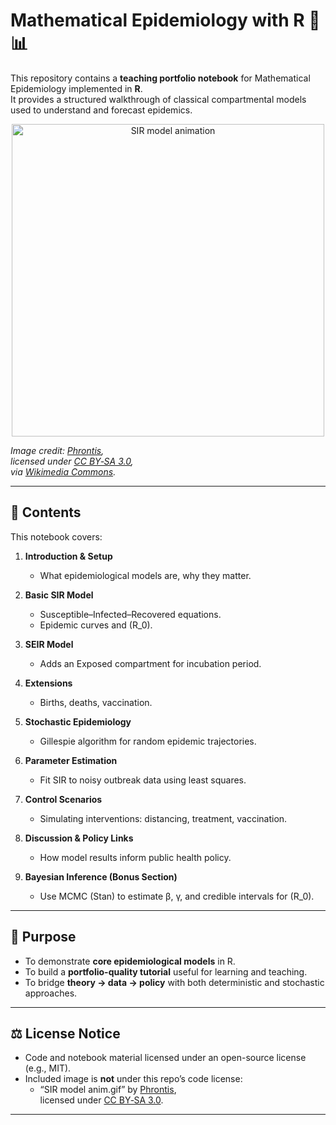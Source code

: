 # Mathematical Epidemiology with R 🦠📊

This repository contains a **teaching portfolio notebook** for Mathematical Epidemiology implemented in **R**.  
It provides a structured walkthrough of classical compartmental models used to understand and forecast epidemics.

<p align="center">
  <a href="https://commons.wikimedia.org/wiki/File:SIR_model_anim.gif#/media/File:SIR_model_anim.gif">
    <img src="https://upload.wikimedia.org/wikipedia/commons/2/20/SIR_model_anim.gif" 
         alt="SIR model animation" width="500">
  </a>
</p>

*Image credit: [Phrontis](https://commons.wikimedia.org/wiki/User:Phrontis),  
licensed under [CC BY‑SA 3.0](https://creativecommons.org/licenses/by-sa/3.0),  
via [Wikimedia Commons](https://commons.wikimedia.org/w/index.php?curid=88245320).*

---

## 📑 Contents

This notebook covers:

1. **Introduction & Setup**  
   - What epidemiological models are, why they matter.  

2. **Basic SIR Model**  
   - Susceptible–Infected–Recovered equations.  
   - Epidemic curves and \(R_0\).  

3. **SEIR Model**  
   - Adds an Exposed compartment for incubation period.  

4. **Extensions**  
   - Births, deaths, vaccination.  

5. **Stochastic Epidemiology**  
   - Gillespie algorithm for random epidemic trajectories.  

6. **Parameter Estimation**  
   - Fit SIR to noisy outbreak data using least squares.  

7. **Control Scenarios**  
   - Simulating interventions: distancing, treatment, vaccination.  

8. **Discussion & Policy Links**  
   - How model results inform public health policy.  

9. **Bayesian Inference (Bonus Section)**  
   - Use MCMC (Stan) to estimate β, γ, and credible intervals for \(R_0\).  

---

## 🎯 Purpose

- To demonstrate **core epidemiological models** in R.  
- To build a **portfolio-quality tutorial** useful for learning and teaching.  
- To bridge **theory → data → policy** with both deterministic and stochastic approaches.  

---

## ⚖️ License Notice

- Code and notebook material licensed under an open-source license (e.g., MIT).  
- Included image is **not** under this repo’s code license:  
  - “SIR model anim.gif” by [Phrontis](https://commons.wikimedia.org/wiki/User:Phrontis),  
    licensed under [CC BY‑SA 3.0](https://creativecommons.org/licenses/by-sa/3.0).  

---
